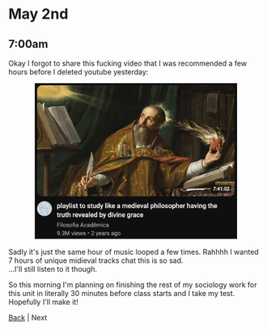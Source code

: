 # May 2nd

## 7:00am
Okay I forgot to share this fucking video that I was recommended a few hours before I deleted youtube yesterday:

<div align="center">
<a href="https://youtu.be/AawLM81gIHo"><img width="400px" alt="a youtube video titled &quot;playlist to study like a medieval philosopher having the truth revealed by divine grace&quot; and a medieval portrait as the thumbnail" src="./../assets/medieval-philosopher.png" /></a>
</div>

Sadly it's just the same hour of music looped a few times. Rahhhh I wanted 7 hours of unique midieval tracks chat this is so sad.  
...I'll still listen to it though.

So this morning I'm planning on finishing the rest of my sociology work for this unit in literally 30 minutes before class starts and I take my test. Hopefully I'll make it!

[Back](./1.md) | Next

